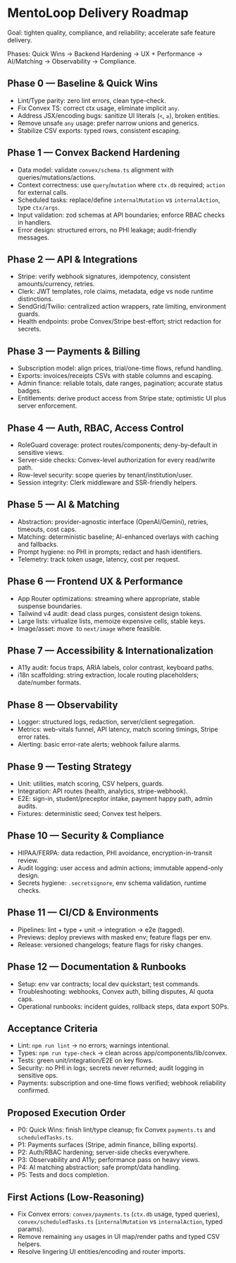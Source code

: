 # MentoLoop Delivery Roadmap

Goal: tighten quality, compliance, and reliability; accelerate safe feature delivery.

Phases: Quick Wins → Backend Hardening → UX + Performance → AI/Matching → Observability → Compliance.

## Phase 0 — Baseline & Quick Wins
- Lint/Type parity: zero lint errors, clean type-check.
- Fix Convex TS: correct ctx usage, eliminate implicit `any`.
- Address JSX/encoding bugs: sanitize UI literals (`<`, `≥`), broken entities.
- Remove unsafe `any` usage: prefer narrow unions and generics.
- Stabilize CSV exports: typed rows, consistent escaping.

## Phase 1 — Convex Backend Hardening
- Data model: validate `convex/schema.ts` alignment with queries/mutations/actions.
- Context correctness: use `query`/`mutation` where `ctx.db` required; `action` for external calls.
- Scheduled tasks: replace/define `internalMutation` vs `internalAction`, type `ctx/args`.
- Input validation: zod schemas at API boundaries; enforce RBAC checks in handlers.
- Error design: structured errors, no PHI leakage; audit-friendly messages.

## Phase 2 — API & Integrations
- Stripe: verify webhook signatures, idempotency, consistent amounts/currency, retries.
- Clerk: JWT templates, role claims, metadata, edge vs node runtime distinctions.
- SendGrid/Twilio: centralized action wrappers, rate limiting, environment guards.
- Health endpoints: probe Convex/Stripe best-effort; strict redaction for secrets.

## Phase 3 — Payments & Billing
- Subscription model: align prices, trial/one-time flows, refund handling.
- Exports: invoices/receipts CSVs with stable columns and escaping.
- Admin finance: reliable totals, date ranges, pagination; accurate status badges.
- Entitlements: derive product access from Stripe state; optimistic UI plus server enforcement.

## Phase 4 — Auth, RBAC, Access Control
- RoleGuard coverage: protect routes/components; deny-by-default in sensitive views.
- Server-side checks: Convex-level authorization for every read/write path.
- Row-level security: scope queries by tenant/institution/user.
- Session integrity: Clerk middleware and SSR-friendly helpers.

## Phase 5 — AI & Matching
- Abstraction: provider-agnostic interface (OpenAI/Gemini), retries, timeouts, cost caps.
- Matching: deterministic baseline; AI-enhanced overlays with caching and fallbacks.
- Prompt hygiene: no PHI in prompts; redact and hash identifiers.
- Telemetry: track token usage, latency, cost per request.

## Phase 6 — Frontend UX & Performance
- App Router optimizations: streaming where appropriate, stable suspense boundaries.
- Tailwind v4 audit: dead class purges, consistent design tokens.
- Large lists: virtualize lists, memoize expensive cells, stable keys.
- Image/asset: move <img> to `next/image` where feasible.

## Phase 7 — Accessibility & Internationalization
- A11y audit: focus traps, ARIA labels, color contrast, keyboard paths.
- i18n scaffolding: string extraction, locale routing placeholders; date/number formats.

## Phase 8 — Observability
- Logger: structured logs, redaction, server/client segregation.
- Metrics: web-vitals funnel, API latency, match scoring timings, Stripe error rates.
- Alerting: basic error-rate alerts; webhook failure alarms.

## Phase 9 — Testing Strategy
- Unit: utilities, match scoring, CSV helpers, guards.
- Integration: API routes (health, analytics, stripe-webhook).
- E2E: sign-in, student/preceptor intake, payment happy path, admin audits.
- Fixtures: deterministic seed; Convex test helpers.

## Phase 10 — Security & Compliance
- HIPAA/FERPA: data redaction, PHI avoidance, encryption-in-transit review.
- Audit logging: user access and admin actions; immutable append-only design.
- Secrets hygiene: `.secretsignore`, env schema validation, runtime checks.

## Phase 11 — CI/CD & Environments
- Pipelines: lint + type + unit → integration → e2e (tagged).
- Previews: deploy previews with masked env; feature flags per env.
- Release: versioned changelogs; feature flags for risky changes.

## Phase 12 — Documentation & Runbooks
- Setup: env var contracts; local dev quickstart; test commands.
- Troubleshooting: webhooks, Convex auth, billing disputes, AI quota caps.
- Operational runbooks: incident guides, rollback steps, data export SOPs.

## Acceptance Criteria
- Lint: `npm run lint` → no errors; warnings intentional.
- Types: `npm run type-check` → clean across app/components/lib/convex.
- Tests: green unit/integration/E2E on key flows.
- Security: no PHI in logs; secrets never returned; audit logging in sensitive ops.
- Payments: subscription and one-time flows verified; webhook reliability confirmed.

## Proposed Execution Order
- P0: Quick Wins: finish lint/type cleanup; fix Convex `payments.ts` and `scheduledTasks.ts`.
- P1: Payments surfaces (Stripe, admin finance, billing exports).
- P2: Auth/RBAC hardening; server-side checks everywhere.
- P3: Observability and A11y; performance pass on heavy views.
- P4: AI matching abstraction; safe prompt/data handling.
- P5: Tests and docs completion.

## First Actions (Low-Reasoning)
- Fix Convex errors: `convex/payments.ts` (`ctx.db` usage, typed queries), `convex/scheduledTasks.ts` (`internalMutation` vs `internalAction`, typed params).
- Remove remaining `any` usages in UI map/render paths and typed CSV helpers.
- Resolve lingering UI entities/encoding and router imports.

